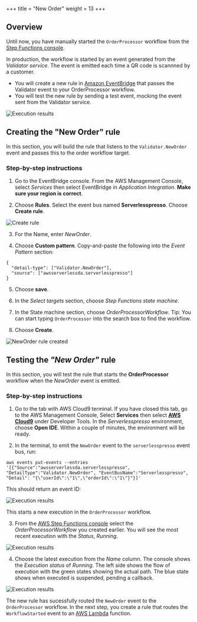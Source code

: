 +++
title = "New Order"
weight = 13
+++
## Overview

Until now, you have manually started the `OrderProcessor` workflow from the [Step Functions console](https://console.aws.amazon.com/states/home).

In production, the workflow is started by an event generated from the *Validator service*. The event is emitted each time a QR code is scannned by a customer.

* You will create a new rule in [Amazon EventBridge](https://aws.amazon.com/eventbridge/) that passes the Validator event to your OrderProcessor workflow.
* You will test the new rule by sending a test event, mocking the event sent from the Validator service.

![Execution results](../images/se-mod2-NewOrder4.png)

## Creating the "New Order" rule

In this section, you will build the rule that listens to the `Validator.NewOrder` event and passes this to the order workflow target.

### Step-by-step instructions ##

1. Go to the EventBridge console. From the AWS Management Console, select *Services* then select EventBridge in *Application Integration*. **Make sure your region is correct**.

2. Choose **Rules**. Select the event bus named **Serverlesspresso**. Choose **Create rule**.

![Create rule](../images/se-mod2-logAll10.png)

3. For the Name, enter *NewOrder*.

4. Choose **Custom pattern**. Copy-and-paste the following into the *Event Pattern* section:
```
{
  "detail-type": ["Validator.NewOrder"],
  "source": ["awsserverlessda.serverlesspresso"]
}
```

5. Choose **save**.

6. In the *Select targets* section, choose *Step Functions state machine*.

7. In the State machine section, choose *OrderProcessorWorkflow*. Tip: You can start typing `OrderProcessor` into the search box to find the workflow.

8. Choose **Create**.

![NewOrder rule created](../images/se-mod2-logAll11.png)

## Testing the *"New Order"* rule

In this section, you will test the rule that starts the **OrderProcessor** workflow when the *NewOrder* event is emitted.

### Step-by-step instructions ###

1. Go to the tab with AWS Cloud9 terminal. If you have closed this tab, go to the AWS Management Console, Select **Services** then select [**AWS Cloud9**](https://console.aws.amazon.com/cloud9/home) under Developer Tools. In the *Serverlesspresso* environment, choose **Open IDE**. Within a couple of minutes, the environment will be ready.

2. In the terminal, to emit the `NewOrder` event to the `serverlesspresso` event bus, run:
```
aws events put-events --entries '[{"Source":"awsserverlessda.serverlesspresso", "DetailType":"Validator.NewOrder", "EventBusName":"Serverlesspresso", "Detail": "{\"userId\":\"1\",\"orderId\":\"1\"}"}]'

```
This should return an event ID:

![Execution results](../images/se-mod2-NewOrder1.png)

This starts a new execution in the `OrderProcessor` workflow.

3. From the [AWS Step Functions console](https://console.aws.amazon.com/states/home?#/statemachines) select the *OrderProcessorWorkflow* you created earlier. You will see the most recent execution with the *Status*, *Running*.

![Execution results](../images/se-mod2-NewOrder2.png)

4. Choose the latest execution from the *Name* column. The console shows the *Execution status* of *Running*. The left side shows the flow of execution with the green states showing the actual path. The blue state shows when executed is suspended, pending a callback.

![Execution results](../images/se-mod1-wait11.png)

The new rule has sucessfully routed the `NewOrder` event to the `OrderProcessor` workflow. In the next step, you create a rule that routes the `WorkflowStarted` event to an [AWS Lambda](https://aws.amazon.com/lambda/) function.

